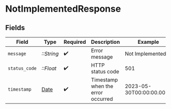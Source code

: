 # NotImplementedResponse


## Fields

| Field                                                                | Type                                                                 | Required                                                             | Description                                                          | Example                                                              |
| -------------------------------------------------------------------- | -------------------------------------------------------------------- | -------------------------------------------------------------------- | -------------------------------------------------------------------- | -------------------------------------------------------------------- |
| `message`                                                            | *::String*                                                           | :heavy_check_mark:                                                   | Error message                                                        | Not Implemented                                                      |
| `status_code`                                                        | *::Float*                                                            | :heavy_check_mark:                                                   | HTTP status code                                                     | 501                                                                  |
| `timestamp`                                                          | [Date](https://ruby-doc.org/stdlib-2.6.1/libdoc/date/rdoc/Date.html) | :heavy_check_mark:                                                   | Timestamp when the error occurred                                    | 2023-05-30T00:00:00.000Z                                             |